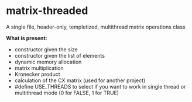 # matrix-threaded
A single file, header-only, templetized, multithread matrix operations class

**What is present:**
- constructor given the size
- constructor given the list of elements
- dynamic memory allocation
- matrix multiplication
- Kronecker product
- calculation of the CX matrix (used for another project)
- #define USE_THREADS to select if you want to work in single thread or multithread mode (0 for FALSE, 1 for TRUE)
